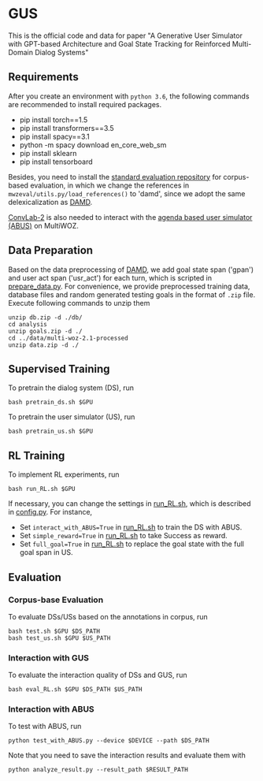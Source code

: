 # GUS
This is the official code and data for paper "A Generative User Simulator with GPT-based Architecture and Goal State
Tracking for Reinforced Multi-Domain Dialog Systems"
## Requirements
After you create an environment with `python 3.6`, the following commands are recommended to install required packages.
* pip install torch==1.5
* pip install transformers==3.5
* pip install spacy==3.1
* python -m spacy download en_core_web_sm
* pip install sklearn
* pip install tensorboard

Besides, you need to install the [standard evaluation repository](https://github.com/Tomiinek/MultiWOZ_Evaluation) for corpus-based evaluation, in which we change the references in `mwzeval/utils.py/load_references()` to 'damd', since we adopt the same delexicalization as [DAMD](https://github.com/thu-spmi/damd-multiwoz). 

[ConvLab-2](https://github.com/thu-coai/Convlab-2) is also needed to interact with the [agenda based user simulator (ABUS)](https://aclanthology.org/N07-2038/) on MultiWOZ.
## Data Preparation
Based on the data preprocessing of [DAMD](https://github.com/thu-spmi/damd-multiwoz), we add goal state span ('gpan') and user act span ('usr_act') for each turn, which is scripted in [prepare_data.py](./prepare_data.py). 
For convenience, we provide preprocessed training data, database files and random generated testing goals in the format of `.zip` file. Execute following commands to unzip them
```
unzip db.zip -d ./db/
cd analysis
unzip goals.zip -d ./
cd ../data/multi-woz-2.1-processed
unzip data.zip -d ./
```
## Supervised Training
To pretrain the dialog system (DS), run
```
bash pretrain_ds.sh $GPU
```
To pretrain the user simulator (US), run
```
bash pretrain_us.sh $GPU
```
## RL Training
To implement RL experiments, run
```
bash run_RL.sh $GPU
```
If necessary, you can change the settings in [run_RL.sh](./run_RL.sh), which is described in [config.py](./config.py).
For instance, 
* Set `interact_with_ABUS=True` in [run_RL.sh](./run_RL.sh) to train the DS with ABUS.
* Set `simple_reward=True` in [run_RL.sh](./run_RL.sh) to take Success as reward.
* Set `full_goal=True` in [run_RL.sh](./run_RL.sh) to replace the goal state with the full goal span in US.
## Evaluation
### Corpus-base Evaluation
To evaluate DSs/USs based on the annotations in corpus, run
```
bash test.sh $GPU $DS_PATH
bash test_us.sh $GPU $US_PATH
```
### Interaction with GUS
To evaluate the interaction quality of DSs and GUS, run
```
bash eval_RL.sh $GPU $DS_PATH $US_PATH
```
### Interaction with ABUS
To test with ABUS, run
```
python test_with_ABUS.py --device $DEVICE --path $DS_PATH
```
Note that you need to save the interaction results and evaluate them with
```
python analyze_result.py --result_path $RESULT_PATH
```
